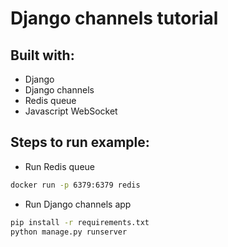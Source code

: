 # Django channels tutorial

## Built with:
- Django
- Django channels
- Redis queue
- Javascript WebSocket

## Steps to run example:
- Run Redis queue
```bash
docker run -p 6379:6379 redis
```
- Run Django channels app
```bash
pip install -r requirements.txt
python manage.py runserver
```
